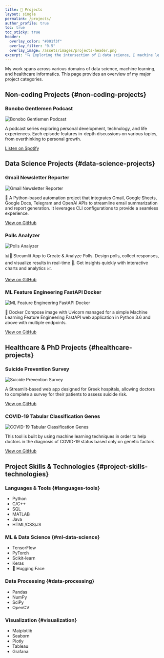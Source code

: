 ```yaml
---
title: 🧠 Projects
layout: single
permalink: /projects/
author_profile: true
toc: true
toc_sticky: true
header:
  overlay_color: "#001f3f"
  overlay_filter: "0.5"
  overlay_image: /assets/images/projects-header.png
excerpt: "🔍 Exploring the intersection of 🧠 data science, 🤖 machine learning, and 🏥 healthcare"
---
```


<div class="projects-intro">
  <p>My work spans across various domains of data science, machine learning, and healthcare informatics. This page provides an overview of my major project categories.</p>
</div>

## Non-coding Projects {#non-coding-projects}

<div class="project-card" id="bonobo-gentlemen">
  <h3>Bonobo Gentlemen Podcast</h3>
  <div class="project-content">
    <div class="project-details">
      <img src="../assets/images/projects/bonobo-gentlemen.png" alt="Bonobo Gentlemen Podcast" class="project-image">
      <div class="project-text">
        <p>A podcast series exploring personal development, technology, and life experiences. Each episode features in-depth discussions on various topics, from overthinking to personal growth.</p>
        <div class="project-links">
          <a href="https://open.spotify.com/episode/6A4DSZ3T7MX6pTnh0XDlau" class="btn btn--primary" target="_blank">Listen on Spotify</a>
        </div>
      </div>
    </div>
  </div>
</div>

## Data Science Projects {#data-science-projects}


<div class="project-card" id="gmail-reporter">
  <h3>Gmail Newsletter Reporter</h3>
  <div class="project-content">
    <div class="project-details">
      <img src="../assets/images/projects/gmail-reporter.png" alt="Gmail Newsletter Reporter" class="project-image">
      <div class="project-text">
        <p>📧 A Python-based automation project that integrates Gmail, Google Sheets, Google Docs, Telegram and OpenAI APIs to streamline email summarization and report generation. It leverages CLI configurations to provide a seamless experience.</p>
        <div class="project-links">
          <a href="https://github.com/jimmyg1997/gmail-newsletter-reporter" class="btn btn--primary" target="_blank">View on GitHub</a>
        </div>
      </div>
    </div>
  </div>
</div>

<div class="project-card" id="polls-analyzer">
  <h3>Polls Analyzer</h3>
  <div class="project-content">
    <div class="project-details">
      <img src="../assets/images/projects/polls-analyzer.png" alt="Polls Analyzer" class="project-image">
      <div class="project-text">
        <p>📊💬 Streamlit App to Create & Analyze Polls. Design polls, collect responses, and visualize results in real-time 🚀. Get insights quickly with interactive charts and analytics 📈.</p>
        <div class="project-links">
          <a href="https://github.com/jimmyg1997/polls-analyzer" class="btn btn--primary" target="_blank">View on GitHub</a>
        </div>
      </div>
    </div>
  </div>
</div>

<div class="project-card" id="ml-feature-engineering">
  <h3>ML Feature Engineering FastAPI Docker</h3>
  <div class="project-content">
    <div class="project-details">
      <img src="../assets/images/projects/ml-feature-engineering.png" alt="ML Feature Engineering FastAPI Docker" class="project-image">
      <div class="project-text">
        <p>🤖 Docker Compose image with Uvicorn managed for a simple Machine Learning Feature Engineering FastAPI web application in Python 3.6 and above with multiple endpoints.</p>
        <div class="project-links">
          <a href="https://github.com/jimmyg1997/ml-feature-engineering-fastapi-docker" class="btn btn--primary" target="_blank">View on GitHub</a>
        </div>
      </div>
    </div>
  </div>
</div>

## Healthcare & PhD Projects {#healthcare-projects}

<div class="project-card" id="suicide-prevention">
  <h3>Suicide Prevention Survey</h3>
  <div class="project-content">
    <div class="project-details">
      <img src="../assets/images/projects/suicide-prevention.png" alt="Suicide Prevention Survey" class="project-image">
      <div class="project-text">
        <p>A Streamlit-based web app designed for Greek hospitals, allowing doctors to complete a survey for their patients to assess suicide risk.</p>
        <div class="project-links">
          <a href="https://github.com/jimmyg1997/suicide-prevention-survey" class="btn btn--primary" target="_blank">View on GitHub</a>
        </div>
      </div>
    </div>
  </div>
</div>

<div class="project-card" id="covid-classification">
  <h3>COVID-19 Tabular Classification Genes</h3>
  <div class="project-content">
    <div class="project-details">
      <img src="../assets/images/projects/covid-classification.png" alt="COVID-19 Tabular Classification Genes" class="project-image">
      <div class="project-text">
        <p>This tool is built by using machine learning techniques in order to help doctors in the diagnosis of COVID-19 status based only on genetic factors.</p>
        <div class="project-links">
          <a href="https://github.com/jimmyg1997/COVID-19-Tabular-Classification-Genes" class="btn btn--primary" target="_blank">View on GitHub</a>
        </div>
      </div>
    </div>
  </div>
</div>

## Project Skills & Technologies {#project-skills-technologies}

### Languages & Tools {#languages-tools}
* Python
* C/C++
* SQL
* MATLAB
* Java
* HTML/CSS/JS

### ML & Data Science {#ml-data-science}
* TensorFlow
* PyTorch
* Scikit-learn
* Keras
* 🤗 Hugging Face

### Data Processing {#data-processing}
* Pandas
* NumPy
* SciPy
* OpenCV

### Visualization {#visualization}
* Matplotlib
* Seaborn
* Plotly
* Tableau
* Grafana 